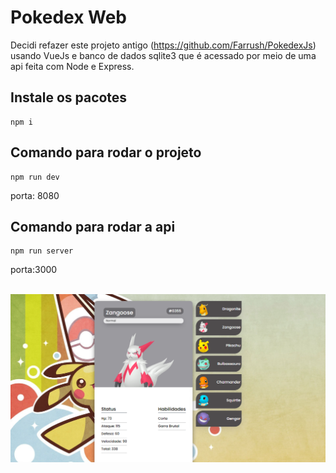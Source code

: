 # Pokedex Web
Decidi refazer este projeto antigo (https://github.com/Farrush/PokedexJs) usando VueJs e banco de dados 
sqlite3 que é acessado por meio de uma api feita com Node e Express.

## Instale os pacotes
```
npm i
```
## Comando para rodar o projeto
```
npm run dev
```
porta: 8080

## Comando para rodar a api 
```
npm run server
```
porta:3000

<br/>
<img src="./print.png"/>


